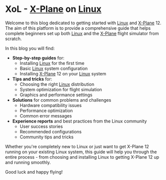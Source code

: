 # XoL - [X-Plane](glossary.md#x-plane) on [Linux](glossary.md#linux)

Welcome to this blog dedicated to getting started with [Linux](glossary.md#linux) and [X-Plane](glossary.md#x-plane) 12. The aim of this platform is to provide a comprehensive guide that helps complete beginners set up both [Linux](glossary.md#linux) and the [X-Plane](glossary.md#x-plane) flight simulator from scratch.

In this blog you will find:

- **Step-by-step guides** for:
    - Installing [Linux](glossary.md#linux) for the first time
    - Basic [Linux](glossary.md#linux) system configuration
    - Installing [X-Plane](glossary.md#x-plane) 12 on your [Linux](glossary.md#linux) system
- **Tips and tricks** for:
    - Choosing the right [Linux](glossary.md#linux) distribution
    - System optimization for flight simulation
    - Graphics and performance settings
- **Solutions** for common problems and challenges
    - Hardware compatibility issues
    - Performance optimization
    - Common error messages
- **Experience reports** and best practices from the Linux community
    - User success stories
    - Recommended configurations
    - Community tips and tricks

Whether you're completely new to Linux or just want to get X-Plane 12 running on your existing Linux system, this guide will help you through the entire process - from choosing and installing Linux to getting X-Plane 12 up and running smoothly.

Good luck and happy flying! 